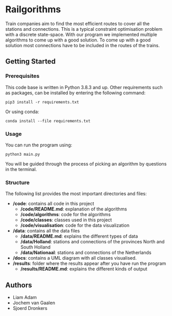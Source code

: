 # Railgorithms

Train companies aim to find the most efficient routes to cover all the stations and connections.
This is a typical constraint optimisation problem with a discrete state-space.
With our program we implemented multiple algorithms to come up with a good solution.
To come up with a good solution most connections have to be included in the routes of the trains.

## Getting Started

### Prerequisites

This code base is written in Python 3.8.3 and up.
Other requirements such as packages, can be installed by entering the following command:

```
pip3 install -r requirements.txt
```

Or using conda:

```
conda install --file requirements.txt
```

### Usage

You can run the program using:

```
python3 main.py
```

You will be guided through the process of picking an algorithm by questions in the terminal.

### Structure

The following list provides the most important directories and files:

- **/code**: contains all code in this project
  - **/code/README.md**: explanation of the algorithms
  - **/code/algorithms**: code for the algorithms
  - **/code/classes**: classes used in this project
  - **/code/visualisation**: code for the data visualization
- **/data**: contains all the data files
  - **/data/README.md**: explains the different types of data
  - **/data/Holland**: stations and connections of the provinces North and South Holland
  - **/data/Nationaal**: stations and connections of the Netherlands
- **/docs**: contains a UML diagram with all classes visualised.
- **/results**: folder where the results appear after you have run the program
  - **/results/README.md**: explains the different kinds of output

## Authors
- Liam Adam
- Jochem van Gaalen
- Sjoerd Dronkers